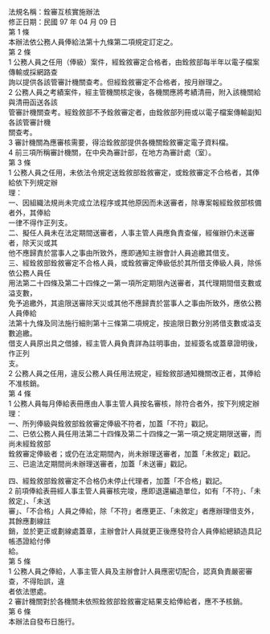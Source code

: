 法規名稱：銓審互核實施辦法  
修正日期：民國 97 年 04 月 09 日  
第 1 條  
本辦法依公務人員俸給法第十九條第二項規定訂定之。  
第 2 條  
1 公務人員之任用（俸級）案件，經銓敘審定合格者，由銓敘部每半年以電子檔案傳輸或採網路查  
詢以提供各該管審計機關查考。但經銓敘審定不合格者，按月辦理之。  
2 公務人員之考績案件，經主管機關核定後，各機關應將考績清冊，附入該機關給與清冊函送各該  
管審計機關查考。經銓敘部不予銓敘審定者，由銓敘部列冊或以電子檔案傳輸副知各該管審計機  
關查考。  
3 審計機關為應審核需要，得洽銓敘部提供各機關銓敘審定電子資料檔。  
4 前三項所稱審計機關，在中央為審計部，在地方為審計處（室）。  
第 3 條  
1 公務人員之任用，未依法令規定送銓敘部銓敘審定，或銓敘審定不合格者，其俸給依下列規定辦  
理：  
一、因組織法規尚未完成立法程序或其他原因而未送審者，除專案報經銓敘部核備者外，其俸給  
一律不得作正列支。  
二、擬任人員未在法定期間送審者，人事主管人員應負責查催，經催辦仍未送審者，除天災或其  
他不應歸責於當事人之事由所致外，應即通知主辦會計人員追繳其借支。  
三、經銓敘部銓敘審定不合格人員，或銓敘審定俸級低於其所借支俸級人員，除係依公務人員任  
用法第二十四條及第二十四條之一第一項所定期限內送審者，其代理期間借支數或溢支數，  
免予追繳外，其逾限送審除天災或其他不應歸責於當事人之事由所致外，應依公務人員俸給  
法第十九條及同法施行細則第十三條第二項規定，按逾限日數分別將借支數或溢支數追繳。  
借支人員原出具之借據，經主管人員負責詳為註明事由，並經簽名或蓋章證明後，作正列  
支。  
2 公務人員之任用，違反公務人員任用法規定，經銓敘部通知機關改正者，其俸給不准核銷。  
第 4 條  
1 公務人員每月俸給表冊應由人事主管人員按名審核，除符合者外，按下列規定辦理：  
一、所列俸級與銓敘部銓敘審定俸級不符者，加蓋「不符」戳記。  
二、已依公務人員任用法第二十四條及第二十四條之一第一項之規定期限送審，而尚未經銓敘部  
銓敘審定俸級者；或仍在法定期間內，尚未辦理送審者，加蓋「未敘定」戳記。  
三、已逾法定期間尚未辦理送審者，加蓋「未送審」戳記。  


四、經銓敘部銓敘審定不合格仍未停止代理者，加蓋「不合格」戳記。  
2 前項俸給表冊經人事主管人員審核完竣，應即退還編造單位，如有「不符」、「未敘定」、「未送  
審」、「不合格」人員之俸給，除「不符」者應更正、「未敘定」者應辦理借支外，其餘應劃線註  
銷，並於更正或劃線處蓋章，主辦會計人員就更正後應發符合人員俸給總額造具記帳憑證給付俸  
給。  
第 5 條  
1 公務人員之俸給，人事主管人員及主辦會計人員應密切配合，認真負責嚴密審查，不得貽誤，違  
者依法懲處。  
2 審計機關對於各機關未依照銓敘部銓敘審定結果支給俸給者，應不予核銷。  
第 6 條  
本辦法自發布日施行。  


